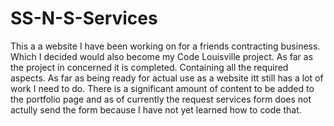 # SS-N-S-Services
This a a website I have been working on for a friends contracting business. Which I decided would also become my Code Louisville project. 
As far as the project in concerned it is completed. Containing all the required aspects. 
As far as being ready for actual use as a website itt still has a lot of work I need to do. There is a significant amount of content to be added to the portfolio page and as of currently the request services form does not actully send the form because I have not yet learned how to code that.

